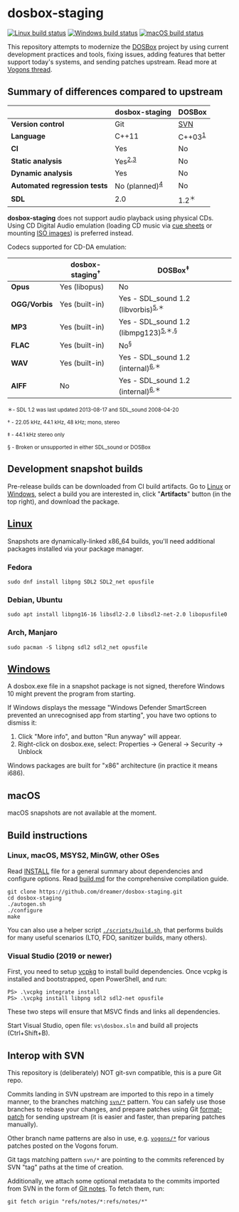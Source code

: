# dosbox-staging

[![Linux build status](https://img.shields.io/github/workflow/status/dreamer/dosbox-staging/Linux%20builds?label=Linux%20builds)](https://github.com/dreamer/dosbox-staging/actions?query=workflow%3A%22Linux+builds%22)
[![Windows build status](https://img.shields.io/github/workflow/status/dreamer/dosbox-staging/Windows%20builds?label=Windows%20builds)](https://github.com/dreamer/dosbox-staging/actions?query=workflow%3A%22Windows+builds%22)
[![macOS build status](https://img.shields.io/github/workflow/status/dreamer/dosbox-staging/macOS%20builds?label=macOS%20builds)](https://github.com/dreamer/dosbox-staging/actions?query=workflow%3A%22macOS+builds%22)

This repository attempts to modernize the [DOSBox](https://www.dosbox.com/)
project by using current development practices and tools, fixing issues, adding
features that better support today's systems, and sending patches upstream.
Read more at
[Vogons thread](https://www.vogons.org/viewtopic.php?p=790065#p790065).

## Summary of differences compared to upstream

|                                | dosbox-staging              | DOSBox
|-                               |-                            |-
| **Version control**            | Git                         | [SVN]
| **Language**                   | C++11                       | C++03<sup>[1]</sup>
| **CI**                         | Yes                         | No
| **Static analysis**            | Yes<sup>[2],[3]</sup>       | No
| **Dynamic analysis**           | Yes                         | No
| **Automated regression tests** | No (planned)<sup>[4]</sup>  | No
| **SDL**                        | 2.0                         | 1.2<sup>＊</sup>

[SVN]:https://sourceforge.net/projects/dosbox/
[1]:https://sourceforge.net/p/dosbox/patches/283/
[2]:https://github.com/dreamer/dosbox-staging/actions?query=workflow%3A%22Code+analysis%22
[3]:https://scan.coverity.com/projects/dosbox-staging
[4]:https://github.com/dreamer/dosbox-staging/issues/23

**dosbox-staging** does not support audio playback using physical CDs.
Using CD Digital Audio emulation (loading CD music via
[cue sheets](https://en.wikipedia.org/wiki/Cue_sheet_(computing)) or
mounting [ISO images](https://en.wikipedia.org/wiki/ISO_image)) is
preferred instead.

Codecs supported for CD-DA emulation:

|                | dosbox-staging<sup>†</sup> | DOSBox<sup>‡</sup>
|-               |-                           |-
| **Opus**       | Yes (libopus)              | No
| **OGG/Vorbis** | Yes (built-in)             | Yes - SDL\_sound 1.2 (libvorbis)<sup>[5],＊</sup>
| **MP3**        | Yes (built-in)             | Yes - SDL\_sound 1.2 (libmpg123)<sup>[5],＊,§</sup>
| **FLAC**       | Yes (built-in)             | No<sup>§</sup>
| **WAV**        | Yes (built-in)             | Yes - SDL\_sound 1.2 (internal)<sup>[6],＊</sup>
| **AIFF**       | No                         | Yes - SDL\_sound 1.2 (internal)<sup>[6],＊</sup>

<sup>＊- SDL 1.2 was last updated 2013-08-17 and SDL\_sound 2008-04-20</sup>

<sup>† - 22.05 kHz, 44.1 kHz, 48 kHz; mono, stereo</sup>

<sup>‡ - 44.1 kHz stereo only</sup>

<sup>§ - Broken or unsupported in either SDL\_sound or DOSBox</sup>

[5]:https://www.dosbox.com/wiki/MOUNT#Mounting_a_CUE.2FBIN-Pair_as_volume
[6]:https://sourceforge.net/p/dosbox/code-0/HEAD/tree/dosbox/trunk/src/dos/cdrom_image.cpp#l536

## Development snapshot builds

Pre-release builds can be downloaded from CI build artifacts. Go to
[Linux](https://github.com/dreamer/dosbox-staging/actions?query=workflow%3A%22Linux+builds%22+is%3Asuccess)
or
[Windows](https://github.com/dreamer/dosbox-staging/actions?query=workflow%3A%22Windows+builds%22+is%3Asuccess),
select a build you are interested in, click "**Artifacts**" button (in the top
right), and download the package.

## [Linux](https://github.com/dreamer/dosbox-staging/actions?query=workflow%3A%22Linux+builds%22+is%3Asuccess)

Snapshots are dynamically-linked x86\_64 builds, you'll need additional
packages installed via your package manager.

### Fedora

    sudo dnf install libpng SDL2 SDL2_net opusfile

### Debian, Ubuntu

    sudo apt install libpng16-16 libsdl2-2.0 libsdl2-net-2.0 libopusfile0

### Arch, Manjaro

    sudo pacman -S libpng sdl2 sdl2_net opusfile

## [Windows](https://github.com/dreamer/dosbox-staging/actions?query=workflow%3A%22Windows+builds%22+is%3Asuccess)

A dosbox.exe file in a snapshot package is not signed, therefore Windows 10
might prevent the program from starting.

If Windows displays the message "Windows Defender SmartScreen prevented an
unrecognised app from starting", you have two options to dismiss it:

1) Click "More info", and button "Run anyway" will appear.
2) Right-click on dosbox.exe, select: Properties → General → Security → Unblock

Windows packages are built for "x86" architecture (in practice it means i686).

## macOS

macOS snapshots are not available at the moment.

## Build instructions

### Linux, macOS, MSYS2, MinGW, other OSes

Read [INSTALL](INSTALL) file for a general summary about dependencies and
configure options. Read [build.md](scripts/build.md) for the comprehensive
compilation guide.

    git clone https://github.com/dreamer/dosbox-staging.git
    cd dosbox-staging
    ./autogen.sh
    ./configure
    make

You can also use a helper script [`./scripts/build.sh`](scripts/build.sh),
that performs builds for many useful scenarios (LTO, FDO, sanitizer builds,
many others).

### Visual Studio (2019 or newer)

First, you need to setup [vcpkg](https://github.com/microsoft/vcpkg) to
install build dependencies. Once vcpkg is installed and bootstrapped, open
PowerShell, and run:

    PS> .\vcpkg integrate install
    PS> .\vcpkg install libpng sdl2 sdl2-net opusfile

These two steps will ensure that MSVC finds and links all dependencies.

Start Visual Studio, open file: `vs\dosbox.sln` and build all projects
(Ctrl+Shift+B).

## Interop with SVN

This repository is (deliberately) NOT git-svn compatible, this is a pure
Git repo.

Commits landing in SVN upstream are imported to this repo in a timely manner,
to the branches matching
[`svn/*`](https://github.com/dreamer/dosbox-staging/branches/all?utf8=%E2%9C%93&query=svn%2F)
pattern.
You can safely use those branches to rebase your changes, and prepare patches
using Git [format-patch](https://git-scm.com/docs/git-format-patch) for sending
upstream (it is easier and faster, than preparing patches manually).

Other branch name patterns are also in use, e.g.
[`vogons/*`](https://github.com/dreamer/dosbox-staging/branches/all?utf8=%E2%9C%93&query=vogons%2F)
for various patches posted on the Vogons forum.

Git tags matching pattern `svn/*` are pointing to the commits referenced by SVN
"tag" paths at the time of creation.

Additionally, we attach some optional metadata to the commits imported from SVN
in the form of [Git notes](https://git-scm.com/docs/git-notes). To fetch them,
run:

    git fetch origin "refs/notes/*:refs/notes/*"
